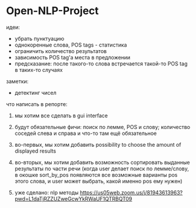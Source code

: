 # Open-NLP-Project
идеи:
- убрать пунктуацию
- однокоренные слова, POS tags - статистика 
- ограничить количество результатов
- зависимость POS tag'a места в предложении
- предсказание: после такого-то слова встречается такой-то POS tag в таких-то случаях

заметки:
- детектинг чисел


что написать в репорте:

1. мы хотим все сделать в gui interface
2. будут обязательные фичи: поиск по лемме, POS и слову; количество соседей слева и справа и что-то там ещё обязательное
3. во-первых, мы хотим добавить possibility to choose the amount of displayed results
4. во-вторых, мы хотим добавить возможность сортировать выданные результаты по части речи (когда user делает поиск по лемме/слову, в окошке sort_by_pos появляются все возможные варианты pos этого слова, и user может выбрать, какой именно pos ему нужен)

5. уже сделано: nlp методы
https://us05web.zoom.us/j/81943613963?pwd=L1daTjRZZUZweGcwYkRWaUF1QTRBQT09
